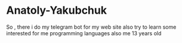 # Anatoly-Yakubchuk
So , there i do my telegram bot for my web site also try to learn some interested for me  programming languages also me 13 years old 

